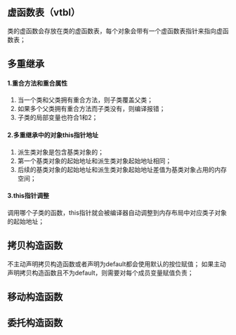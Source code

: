 ## 虚函数表（vtbl）

类的虚函数会存放在类的虚函数表，每个对象会带有一个虚函数表指针来指向虚函数表；

## 多重继承

#### 1.重合方法和重合属性
1. 当一个类和父类拥有重合方法，则子类覆盖父类；
2. 如果多个父类拥有重合方法而子类没有，则编译报错；
3. 子类的局部变量也符合1和2；

#### 2.多重继承中的对象this指针地址
1. 派生类对象是包含基类对象的；
2. 第一个基类对象的起始地址和派生类对象起始地址相同；
3. 后续的基类对象的起始地址和派生类对象起始地址差值为基类对象占用的内存空间；

#### 3.this指针调整

调用哪个子类的函数，this指针就会被编译器自动调整到内存布局中对应类子对象的起始地址；

## 拷贝构造函数

不主动声明拷贝构造函数或者声明为default都会使用默认的按位赋值；
如果主动声明拷贝构造函数且不为default，则需要对每个成员变量赋值负责；

## 移动构造函数

## 委托构造函数
